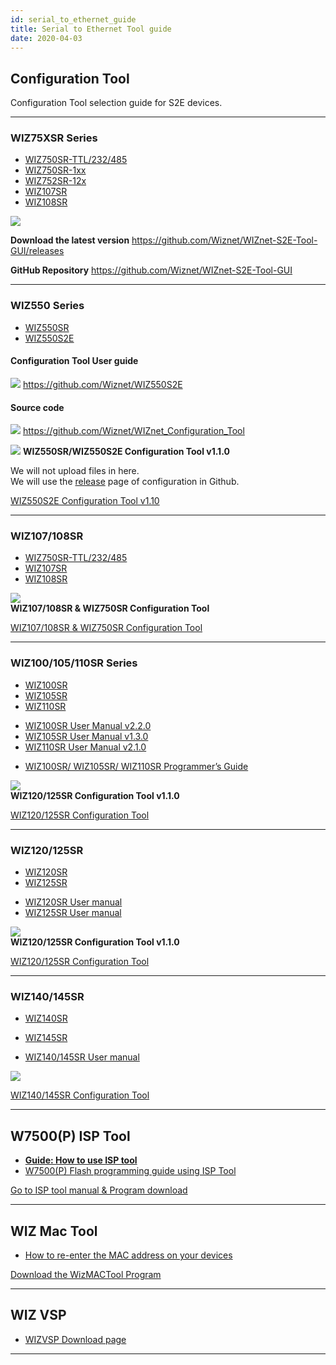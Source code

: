 ```yaml
---
id: serial_to_ethernet_guide
title: Serial to Ethernet Tool guide
date: 2020-04-03
---
```


## Configuration Tool

Configuration Tool selection guide for S2E devices.

-----

### WIZ75XSR Series

  - [WIZ750SR-TTL/232/485](WIZ750SR/wiz750sr)
  - [WIZ750SR-1xx](WIZ750SR-1xx-Series/wiz750sr_1xx_series)
  - [WIZ752SR-12x](WIZ752SR-12x-Series/wiz750sr_1xx_series)
  - [WIZ107SR](https://www.wiznet.io/product-item/wiz107sr/)
  - [WIZ108SR](https://www.wiznet.io/product-item/wiz108sr/)

![](/img/products/wiz750sr/download/wizconfig_main_v1.0.0.png)

**Download the latest version**
<https://github.com/Wiznet/WIZnet-S2E-Tool-GUI/releases>

**GitHub Repository**
<https://github.com/Wiznet/WIZnet-S2E-Tool-GUI>

-----

### WIZ550 Series

  - [WIZ550SR](WIZ550SR/wiz550sr)
  - [WIZ550S2E](WIZ550S2E/wiz550s2e)

#### Configuration Tool User guide

![](/img/products/w5500/w5500_evb/icons/github.png)
<https://github.com/Wiznet/WIZ550S2E>

#### Source code

![](/img/products/w5500/w5500_evb/icons/github.png)
<https://github.com/Wiznet/WIZnet_Configuration_Tool>

![](/img/products/configtool/wiz550sr-configtool.png) **WIZ550SR/WIZ550S2E
Configuration Tool v1.1.0**

We will not upload files in here.  
We will use the
[release](https://github.com/Wiznet/WIZnet_Configuration_Tool/releases)
page of configuration in Github.  

<a href="/img/products/wiz550s2e/wiznet_configuration_tool_ver1.10.zip" target="_blank">WIZ550S2E Configuration Tool v1.10</a>  


-----

### WIZ107/108SR

  - [WIZ750SR-TTL/232/485](WIZ750SR/wiz750sr)
  - [WIZ107SR](https://www.wiznet.io/product-item/wiz107sr/)
  - [WIZ108SR](https://www.wiznet.io/product-item/wiz108sr/)


![](/img/products/wiz750sr/usermanual/configtool_overview.png)  
**WIZ107/108SR & WIZ750SR Configuration Tool**

<a href="https://www.wiznet.io/wp-content/uploads/wiznethome/S2E%20Module/WIZ107_108SR/Utility/WIZ107_108_config_tool.zip" target="_blank">WIZ107/108SR & WIZ750SR Configuration Tool</a>  

-----

### WIZ100/105/110SR Series

  - [WIZ100SR](https://www.wiznet.io/product-item/wiz100sr/)
  - [WIZ105SR](https://www.wiznet.io/product-item/wiz105sr/)
  - [WIZ110SR](https://www.wiznet.io/product-item/wiz110sr/)

<!-- end list -->

  - <a href="http://www.wiznet.io/wp-content/uploads/wiznethome/S2E%20Module/WIZ100-105-110SR/Document/WIZ100SR_UM_v220e.pdf" target="_blank">WIZ100SR User Manual v2.2.0</a>
  - <a href="http://www.wiznet.io/wp-content/uploads/wiznethome/S2E%20Module/WIZ100-105-110SR/Document/WIZ105SR_UM_v130e.pdf" target="_blank">WIZ105SR User Manual v1.3.0</a>
  - <a href="http://www.wiznet.io/wp-content/uploads/wiznethome/S2E%20Module/WIZ100-105-110SR/Document/WIZ110SR_UM_v210e.pdf" target="_blank">WIZ110SR User Manual v2.1.0</a>

<!-- end list -->

- <a href="http://www.wiznet.io/wp-content/uploads/wiznethome/S2E%20Module/WIZ100-105-110SR/Document/WIZ1x0SR_AN_S2E-Programming-Guide_V030E.pdf" target="_blank">WIZ100SR/ WIZ105SR/ WIZ110SR Programmer’s Guide</a>

![](/img/products/configtool/wiz1xx_configtool.png)  
**WIZ120/125SR Configuration Tool v1.1.0**

<a href="http://www.wiznet.io/wp-content/uploads/wiznethome/S2E%20Module/WIZ120_125SR/Utility/WIZ12xSR_Config_V110.zip" target="_blank">WIZ120/125SR Configuration Tool</a>  

-----

### WIZ120/125SR

  - [WIZ120SR](https://www.wiznet.io/product-item/wiz120sr/)
  - [WIZ125SR](https://www.wiznet.io/product-item/wiz125sr/)

<!-- end list -->

  - <a href="http://www.wiznet.io/wp-content/uploads/wiznethome/S2E%20Module/WIZ120_125SR/Document/WIZ120SR_UM_v110e.pdf" target="_blank">WIZ120SR User manual</a>
  - <a href="http://www.wiznet.io/wp-content/uploads/wiznethome/S2E%20Module/WIZ120_125SR/Document/WIZ125SR_User_Manual_EN_V1.0.pdf" target="_blank">WIZ125SR User manual</a>

![](/img/products/configtool/wiz12xsr_configtool.png)  
**WIZ120/125SR Configuration Tool v1.1.0**

<a href="http://www.wiznet.io/wp-content/uploads/wiznethome/S2E%20Module/WIZ120_125SR/Utility/WIZ12xSR_Config_V110.zip" target="_blank">WIZ120/125SR Configuration Tool</a>  

-----

### WIZ140/145SR

  - [WIZ140SR](https://www.wiznet.io/product-item/wiz140sr/)
  - [WIZ145SR](https://www.wiznet.io/product-item/wiz145sr/)

  - <a href="http://www.wiznet.io/wp-content/uploads/wiznethome/S2E%20Module/WIZ140_145SR/Document/WIZ14xSR_UM_v201e.pdf" target="_blank">WIZ140/145SR User manual</a>

![](/img/products/configtool/wiz140sr-configtool.png)

<a href="http://www.wiznet.io/wp-content/uploads/wiznethome/S2E%20Module/WIZ140_145SR/Utility/WIZ14xSRConfig_Rev1_7.zip" target="_blank">WIZ140/145SR Configuration Tool</a>  

-----

## W7500(P) ISP Tool

  - **[Guide: How to use ISP tool](../iMCU/W7500/documents/appnote/how-to-use-isp-tool)**
  - [W7500(P) Flash programming guide using ISP Tool](WIZ750SR/developers_guide-EN#flash-programming-using-wizisp-tool)

[Go to ISP tool manual & Program download](../iMCU/W7500/documents/appnote/how-to-use-isp-tool)  

-----

## WIZ Mac Tool

  - [How to re-enter the MAC address on your
    devices](WIZ750SR/developers_guide-EN#how-to-re-enter-the-mac-address-on-your-devices)

<a href="/img/products/wiz750sr/developers/restore-mac/wizmactool_v20151127.zip" target="_blank">Download the WizMACTool Program</a>  


-----

## WIZ VSP

  - [WIZVSP Download page](http://wizvsp.wiznet.io/)

-----